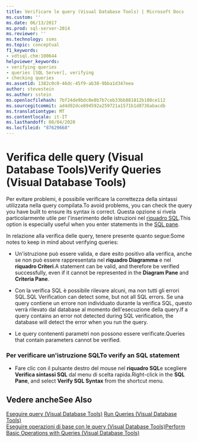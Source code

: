 ```yaml
---
title: Verificare le query (Visual Database Tools) | Microsoft Docs
ms.custom: ''
ms.date: 06/13/2017
ms.prod: sql-server-2014
ms.reviewer: ''
ms.technology: ssms
ms.topic: conceptual
f1_keywords:
- vdtsql.chm:100644
helpviewer_keywords:
- verifying queries
- queries [SQL Server], verifying
- checking queries
ms.assetid: 1382c0c0-46dc-45f9-ab38-9bba1d347eea
author: stevestein
ms.author: sstein
ms.openlocfilehash: 7bf24de9bdc0e8b7b7ceb33bb881812b180ce112
ms.sourcegitcommit: ad4d92dce894592a259721a1571b1d8736abacdb
ms.translationtype: MT
ms.contentlocale: it-IT
ms.lasthandoff: 08/04/2020
ms.locfileid: "87629668"
---
```

# <a name="verify-queries-visual-database-tools"></a><span data-ttu-id="ef724-102">Verifica delle query (Visual Database Tools)</span><span class="sxs-lookup"><span data-stu-id="ef724-102">Verify Queries (Visual Database Tools)</span></span>
  <span data-ttu-id="ef724-103">Per evitare problemi, è possibile verificare la correttezza della sintassi utilizzata nella query compilata.</span><span class="sxs-lookup"><span data-stu-id="ef724-103">To avoid problems, you can check the query you have built to ensure its syntax is correct.</span></span> <span data-ttu-id="ef724-104">Questa opzione si rivela particolarmente utile per l'inserimento delle istruzioni nel [riquadro SQL](visual-database-tools.md).</span><span class="sxs-lookup"><span data-stu-id="ef724-104">This option is especially useful when you enter statements in the [SQL pane](visual-database-tools.md).</span></span>  
  
 <span data-ttu-id="ef724-105">In relazione alla verifica delle query, tenere presente quanto segue:</span><span class="sxs-lookup"><span data-stu-id="ef724-105">Some notes to keep in mind about verifying queries:</span></span>  
  
-   <span data-ttu-id="ef724-106">Un'istruzione può essere valida, e dare esito positivo alla verifica, anche se non può essere rappresentata nel **riquadro Diagramma** e nel **riquadro Criteri**.</span><span class="sxs-lookup"><span data-stu-id="ef724-106">A statement can be valid, and therefore be verified successfully, even if it cannot be represented in the **Diagram Pane** and **Criteria Pane**.</span></span>  
  
-   <span data-ttu-id="ef724-107">Con la verifica SQL è possibile rilevare alcuni, ma non tutti gli errori SQL.</span><span class="sxs-lookup"><span data-stu-id="ef724-107">SQL Verification can detect some, but not all SQL errors.</span></span> <span data-ttu-id="ef724-108">Se una query contiene un errore non individuato durante la verifica SQL, questo verrà rilevato dal database al momento dell'esecuzione della query.</span><span class="sxs-lookup"><span data-stu-id="ef724-108">If a query contains an error not detected during SQL verification, the database will detect the error when you run the query.</span></span>  
  
-   <span data-ttu-id="ef724-109">Le query contenenti parametri non possono essere verificate.</span><span class="sxs-lookup"><span data-stu-id="ef724-109">Queries that contain parameters cannot be verified.</span></span>  
  
### <a name="to-verify-an-sql-statement"></a><span data-ttu-id="ef724-110">Per verificare un'istruzione SQL</span><span class="sxs-lookup"><span data-stu-id="ef724-110">To verify an SQL statement</span></span>  
  
-   <span data-ttu-id="ef724-111">Fare clic con il pulsante destro del mouse nel **riquadro SQL**e scegliere **Verifica sintassi SQL** dal menu di scelta rapida.</span><span class="sxs-lookup"><span data-stu-id="ef724-111">Right-click in the **SQL Pane**, and select **Verify SQL Syntax** from the shortcut menu.</span></span>  
  
## <a name="see-also"></a><span data-ttu-id="ef724-112">Vedere anche</span><span class="sxs-lookup"><span data-stu-id="ef724-112">See Also</span></span>  
 <span data-ttu-id="ef724-113">[Eseguire query &#40;Visual Database Tools&#41;](run-queries-visual-database-tools.md) </span><span class="sxs-lookup"><span data-stu-id="ef724-113">[Run Queries &#40;Visual Database Tools&#41;](run-queries-visual-database-tools.md) </span></span>  
 [<span data-ttu-id="ef724-114">Eseguire operazioni di base con le query &#40;Visual Database Tools&#41;</span><span class="sxs-lookup"><span data-stu-id="ef724-114">Perform Basic Operations with Queries &#40;Visual Database Tools&#41;</span></span>](perform-basic-operations-with-queries-visual-database-tools.md)  
  
  
